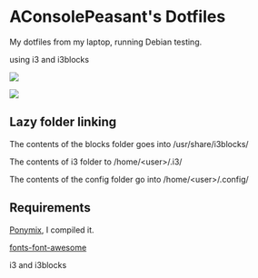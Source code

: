 # AConsolePeasant's Dotfiles

My dotfiles from my laptop, running Debian testing.

using i3 and i3blocks

![](https://i.imgur.com/D2CYXPS.png)

![](https://i.imgur.com/NR0SUn8.png)


## Lazy folder linking
The contents of the blocks folder goes into /usr/share/i3blocks/

The contents of i3 folder to /home/\<user>/.i3/

The contents of the config folder go into /home/\<user>/.config/


## Requirements

[Ponymix](https://github.com/falconindy/ponymix), I compiled it.

[fonts-font-awesome](http://fontawesome.io/)

i3 and i3blocks
